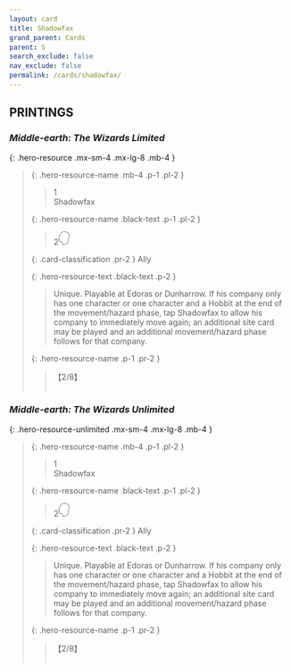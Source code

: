 ```yaml
---
layout: card
title: Shadowfax
grand_parent: Cards
parent: S
search_exclude: false
nav_exclude: false
permalink: /cards/shadowfax/
---
```


## PRINTINGS


### _Middle-earth: The Wizards Limited_

{: .hero-resource .mx-sm-4 .mx-lg-8 .mb-4 }
> {: .hero-resource-name .mb-4 .p-1 .pl-2 }
> > <div class="card-mp">1</div>
> > <div class="card-name">Shadowfax</div>
>
> {: .hero-resource-name .black-text .p-1 .pl-2 }
> > 2![](/assets/images/mind.svg)
>
> {: .card-classification .pr-2 }
> Ally
>
> {: .hero-resource-text .black-text .p-2 }
> > Unique. Playable at Edoras or Dunharrow.  If his company only has one character or one character and a Hobbit at the end of the movement/hazard phase, tap Shadowfax to allow his company to immediately move again; an additional site card may be played and an additional movement/hazard phase follows for that company. 
> 
> {: .hero-resource-name .p-1 .pr-2 }
> > <div class="card-shield">【2/8】</div>
> > <div class="card-corruption">&nbsp;</div>

### _Middle-earth: The Wizards Unlimited_

{: .hero-resource-unlimited .mx-sm-4 .mx-lg-8 .mb-4 }
> {: .hero-resource-name .mb-4 .p-1 .pl-2 }
> > <div class="card-mp">1</div>
> > <div class="card-name">Shadowfax</div>
>
> {: .hero-resource-name .black-text .p-1 .pl-2 }
> > 2![](/assets/images/mind.svg)
>
> {: .card-classification .pr-2 }
> Ally
>
> {: .hero-resource-text .black-text .p-2 }
> > Unique. Playable at Edoras or Dunharrow.  If his company only has one character or one character and a Hobbit at the end of the movement/hazard phase, tap Shadowfax to allow his company to immediately move again; an additional site card may be played and an additional movement/hazard phase follows for that company. 
> 
> {: .hero-resource-name .p-1 .pr-2 }
> > <div class="card-shield">【2/8】</div>
> > <div class="card-corruption">&nbsp;</div>
